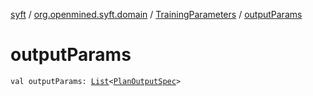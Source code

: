[syft](../../index.md) / [org.openmined.syft.domain](../index.md) / [TrainingParameters](index.md) / [outputParams](./output-params.md)

# outputParams

`val outputParams: `[`List`](https://kotlinlang.org/api/latest/jvm/stdlib/kotlin.collections/-list/index.html)`<`[`PlanOutputSpec`](../-plan-output-spec/index.md)`>`